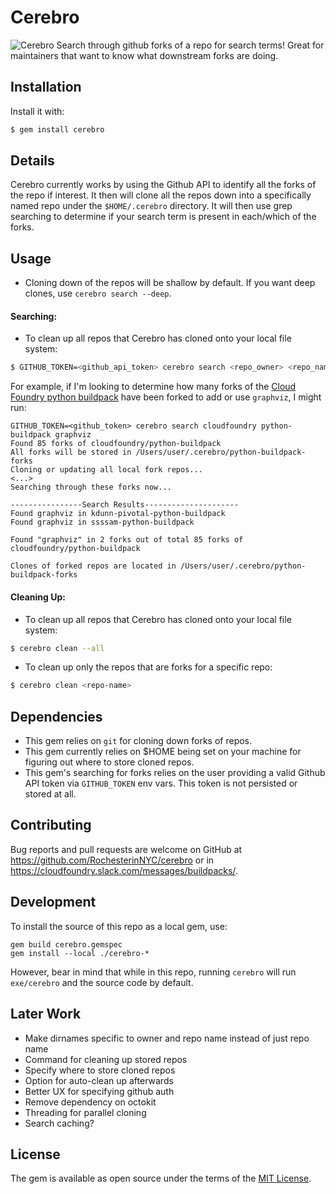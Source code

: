 # Cerebro
![Cerebro](http://i.imgur.com/r42alBv.jpg "Cerebro")
Search through github forks of a repo for search terms!
Great for maintainers that want to know what downstream forks are doing.

## Installation

Install it with:

```bash
$ gem install cerebro
```

## Details

Cerebro currently works by using the Github API to identify all the forks of the
repo if interest. It then will clone all the repos down into a specifically named
repo under the `$HOME/.cerebro` directory. It will then use grep searching to
determine if your search term is present in each/which of the forks.

## Usage

- Cloning down of the repos will be shallow by default. If you want deep clones, use `cerebro search --deep`.

#### Searching:

- To clean up all repos that Cerebro has cloned onto your local file system:

```bash
$ GITHUB_TOKEN=<github_api_token> cerebro search <repo_owner> <repo_name> <search_term>
```

For example, if I'm looking to determine how many forks of the [Cloud Foundry python buildpack](https://github.com/cloudfoundry/python-buildpack)
have been forked to add or use `graphviz`, I might run:

```
GITHUB_TOKEN=<github_token> cerebro search cloudfoundry python-buildpack graphviz
Found 85 forks of cloudfoundry/python-buildpack
All forks will be stored in /Users/user/.cerebro/python-buildpack-forks
Cloning or updating all local fork repos...
<...>
Searching through these forks now...

----------------Search Results---------------------
Found graphviz in kdunn-pivotal-python-buildpack
Found graphviz in ssssam-python-buildpack

Found "graphviz" in 2 forks out of total 85 forks of cloudfoundry/python-buildpack

Clones of forked repos are located in /Users/user/.cerebro/python-buildpack-forks
```

#### Cleaning Up:

- To clean up all repos that Cerebro has cloned onto your local file system:

```bash
$ cerebro clean --all
```

- To clean up only the repos that are forks for a specific repo:

```bash
$ cerebro clean <repo-name>
```

## Dependencies

- This gem relies on `git` for cloning down forks of repos.
- This gem currently relies on $HOME being set on your machine for figuring out where to store cloned repos.
- This gem's searching for forks relies on the user providing a valid Github API token via
  `GITHUB_TOKEN` env vars. This token is not persisted or stored at all.

## Contributing

Bug reports and pull requests are welcome on GitHub at https://github.com/RochesterinNYC/cerebro or in https://cloudfoundry.slack.com/messages/buildpacks/.

## Development

To install the source of this repo as a local gem, use:

```
gem build cerebro.gemspec
gem install --local ./cerebro-*
```

However, bear in mind that while in this repo, running `cerebro` will run `exe/cerebro` and the source code by default.

## Later Work

- Make dirnames specific to owner and repo name instead of just repo name
- Command for cleaning up stored repos
- Specify where to store cloned repos
- Option for auto-clean up afterwards
- Better UX for specifying github auth
- Remove dependency on octokit
- Threading for parallel cloning
- Search caching?

## License

The gem is available as open source under the terms of the [MIT License](http://opensource.org/licenses/MIT).
